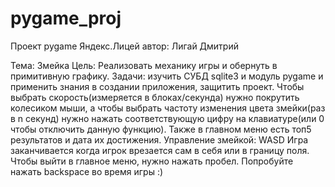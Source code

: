 # pygame_proj
Проект pygame Яндекс.Лицей
автор: Лигай Дмитрий

Тема: Змейка
Цель: Реализовать механику игры и обернуть в примитивную графику.
Задачи: изучить СУБД sqlite3 и модуль pygame и применить знания в создании приложения, защитить проект.
Чтобы выбрать скорость(измеряется в блоках/секунда) нужно покрутить колесиком мыши, а чтобы выбрать частоту изменения цвета змейки(раз в n секунд) нужно нажать соответствующую цифру на клавиатуре(или 0 чтобы отключить данную функцию).
Также в главном меню есть топ5 результатов и дата их достижения.
Управление змейкой: WASD
Игра заканчивается когда игрок врезается сам в себя или в границу поля.
Чтобы выйти в главное меню, нужно нажать пробел.
Попробуйте нажать backspace во время игры :)
